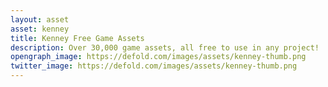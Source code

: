 ```yaml
---
layout: asset
asset: kenney
title: Kenney Free Game Assets
description: Over 30,000 game assets, all free to use in any project!
opengraph_image: https://defold.com/images/assets/kenney-thumb.png
twitter_image: https://defold.com/images/assets/kenney-thumb.png
---
```

